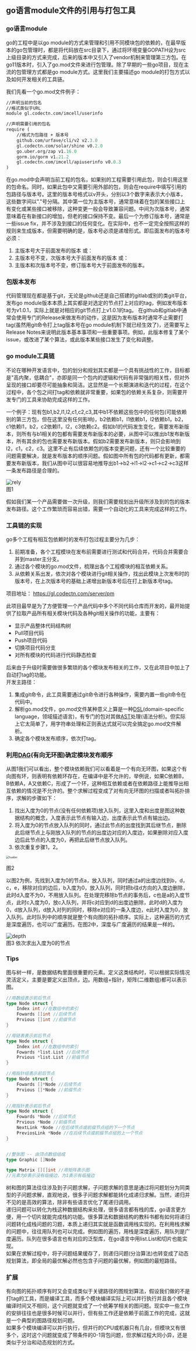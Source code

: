 ## go语言module文件的引用与打包工具

### go语言module

go的工程中是以go module的方式来管理和引用不同模块包的依赖的，在最早版本的go包管理时，都是将代码放在src目录下，通过将环境变量GOPATH设为src上级目录的方式来完成，后来的版本中又引入了vendor机制来管理第三方包。在go11版本时，引入了go.mod文件来进行包管理。除了早期的一些go项目，现在主流的包管理方式都是go module方式。这里我们主要描述go module的打包方式以及如何开发相关的工具链。

我们先看一个go.mod文件例子：

```go.mod
//声明当前的包名
//格式类似于URL
module gl.codectn.com/imcell/userinfo

//声明需要引用的包名
require (
    //格式为包路径 + 版本号
	github.com/urfave/cli/v2 v2.3.0
	gl.codectn.com/solar/shine v0.2.0
	go.uber.org/zap v1.16.0
	gorm.io/gorm v1.21.2
	gl.codectn.com/imcell/apiuserinfo v0.0.3
)
```

在go.mod中会声明当前工程的包名，如果别的工程需要引用此包，则会引用这里的包命名。同时，如果此包中又需要引用外部的包，则会在require中填写引用的包路径与版本号。这里的版本号格式以v开头，分别以3个数字来表示大小版本，这些数字间以"."号分隔。其中第一位为主版本号，通常意味着在包的某些接口上有变化或某些接口被移除，这种变更一般会导致兼容问题。中间为次版本号，通常意味着在有新接口的增加，但老的接口保持不变。最后一个为修订版本号，通常是一些issue fix，并不涉及到接口的任何变化。在实际中，也不一定完全按照这样的规则来生成版本，但需要明确的是，版本号必须是递增形式。即后面发布的版本号必须：
1. 主版本号大于前面发布的版本 或：
2. 主版本号不变，次版本号大于前面发布的版本 或：
3. 主版本和次版本号不变，修订版本号大于前面发布的版本。

### 包版本发布

代码管理现在都是基于git，无论是github还是自己搭建的gitlab或别的类git平台，发布go module版本本质上其实都是对选定的节点打上对应的tag，例如发布版本号为v1.0.1，实际上就是对相应的git节点打上v1.0.1的tag。
在github和gitlab中通常会使用专门的Release来做发布的动作，这是因为发布版本时通常不止需要打tag(虽然用git命令打上tag版本号在go module机制下就已经生效了)，还需要写上Release Notes来说明此版本基本事项和一些重要事项。例如，此版本修复了某个issue，或改进了某个算法，或此版本某些接口发生了变化和调整。

### go module工具链

不论在哪种开发语言中，包的划分和规划其实都是一个具有挑战性的工作，目标都是"高内聚，低耦合"，亦即是同一个包内的逻辑和代码有非常强的相关性，但对外呈现的接口却要尽可能抽象和简洁。这显然是一个长期演进和迭代的过程，在这个过程中，各个包之间打tag和依赖就非常重要，如果包的依赖关系复杂，则需要开发专门的工具来协助完成这样的工作。

一个例子：现有包b1,b2,l1,l2,c1,c2,c3,其中b1不依赖这些包中的任何包(可能依赖别的第三方包，但在这里没有任何影响)，b2依赖b1，l1依赖b1，l2依赖b1，b2，c1依赖l1，b2，c2依赖l1，l2，c3依赖c2。假如b1的代码发生变化，需要发布新版本，则所有与b1相关的包都有需要发布新版本的必要，从图中可以推出b1发布新版本，所有其余的包也需要发布新版本。假如b2需要发布新版本，则只会影响到l2，c1，c2，c3。这里不止有后续依赖包的版本变更问题，还有一个比较重要的问题需要解决，就是发布版本的顺序问题。假如图中所有包的代码都有更新，都需要发布新版本，我们从图中可以很容易地推导出b1->b2->l1->l2->c1->c2->c3这样一条发布路径是合理的。  

![rely](./assets/rely.png)  
      图1

假如我们某一个产品需要做一次升级，则我们需要规划出升级所涉及到的包的版本发布路径。这个工作繁琐而容易出错，需要一个自动化的工具来完成这样的工作。

### 工具链的实现

go多个工程有相互包依赖时的发布打包过程主要分为几步：   
1. 前期准备，各个工程模块在发布前需要进行测试和代码合并，代码合并需要合并到master主分支。
2. 通过各个模块的go.mod文件，梳理出各个工程模块的相互依赖关系。
3. 从依赖关系出发，依次对各个模块进行git相关操作，找出此模块上次发布时的版本号，在上次版本号的基础上递增出新版本号后在打上新版本号tag。

项目地址：
https://gl.codectn.com/server/pm

此项目最早是为了方便管理一个产品代码中多个不同代码仓库而开发的，最开始提供了拉取产品所有相关模块代码及各种git相关操作的功能，主要有：
- 显示产品整体代码结构树
- Pull项目代码
- Push项目代码
- 切换项目代码分支
- 对所有模块的代码进行代码静态检查  

后来由于升级时需要做很多繁琐的各个模块发布相关的工作，又在此项目中加上了自动打tag的功能。   
开发主路径：   
1. 集成git命令，此工具需要通过git命令进行各种操作，需要内置一些git命令在代码中。
2. 解析go.mod文件，go.mod文件某种意义上算是一种[DSL](https://zh.wikipedia.org/wiki/%E9%A2%86%E5%9F%9F%E7%89%B9%E5%AE%9A%E8%AF%AD%E8%A8%80)(domain-specific language，领域描述语言)，有专门的包对其做[AST](https://zh.wikipedia.org/wiki/%E6%8A%BD%E8%B1%A1%E8%AA%9E%E6%B3%95%E6%A8%B9)处理(语法分析)。但实际上它太简单了，用字符串处理和正则表达式就可以完全搞定go.mod文件解析。
3. 确定各个模块发布顺序，依次打tag。

### 利用[DAG](https://en.wikipedia.org/wiki/Directed_acyclic_graph)(有向无环图)确定模块发布顺序

从图1我们可以看出，整个模块依赖我们可以看着是一个有向无环图，如果这个有向图有环，则表明有依赖环存在，在编译中是不允许的，举例说，如果C依赖B，B依赖A，A又依赖C，形成了一个环，这种相互依赖或者在依赖路径上能推导出相互依赖的情况是不允许的。整个求解过程变成了对有向无环图的扫描或者叫拓扑排序，求解的步骤如下：

1. 找出入度为0的节点(没有任何依赖项)放入队列，这里入度和出度是图这种数据结构的概念，入度表示此节点有输入边，出度表示此节点有输出边。
2. 将入度为0的节点放入队列的同时，通过此节点的出度找到其后继节点，删除此后继节点上与刚放入队列的节点的出度边对应的入度边，如果删除对应入度边后此节点的入度为0，再把此后继节点放入队列。
3. 依次重复步骤1，2。

<img src="./assets/graphic.png" alt="huabei" style="zoom: 50%;" />    

图2

以图2为例，先找到入度为0的节点a，放入队列，同时通过a的出度边找到b，d，c，e，移除对应的边后，b入度为0，放入队列，同时把b往d方向的入度边删除，此时d入度不为0，不用放入队列。在处理完移除b节点的事务后，c也是a的入度节点，此时c入度为0，放c入队列，并将c对应到d的出度边删除，此时d的入度为0，d放入队列，d放入对列的同时，移除e对应的一条入度边，e此时入度为0，放入队列。此时队列中的顺序就是整个有向图的拓扑顺序。实际上，这种遍历的方式是深度遍历，也可以广度遍历。在图2中，深度与广度遍历的结果是一样的。

![depth](./assets/depth.png)    
图3 依次求出入度为0的节点

### Tips

图与树一样，是数据结构里面很重要的元素。定义这类结构时，可以根据实际情况灵活定义，主要是要定义出顶点，边。用数组+指针，矩阵(二维数组)都可以表示图。

```go
//用数组表示前后节点
type Node struct {
	Index int //在数组中的索引
    Fowards []int //后续节点
	Prvious []int //前缀节点
}

//用链表表示前后节点
type Node struct {
	Index int //在数组中的索引
    Fowards *list.List //后续节点
	Prvious *list.List //前缀节点
}

//用指针组表示前后节点
type Node struct {
    Fowards []*Node //后续节点
	Prvious []*Node //前缀节点
}

//用指针表示前后节点
type Node struct {
    Fowards *Node //后续节点
	Prvious *Node //前缀节点
	NextLink *Node //在后续节点或前缀节点组的下一个节点
	PreviosLink *Node //在后续节点或前缀节点组的上一个节点
}


//整张图 -- 由顶点数组组成
type Graphic []Node

type Matrix [][]int //用矩阵表示图
//元素为0表示没有临接边，为1表示有临接边
```

树和图的算法往往涉及到子问题求解，子问题求解的意思是通过将问题划分为同类型的子问题求解，直观地说，很多子问题求解都能转化成递归求解。当然，递归并不见的是高效的算法，除非有些语言优化了尾递归调用。   
递归问题可以转化为栈这种数据结构来处理，很多语言都有栈的库，go语言更方便，用一个切片就能完成栈的功能。很多算法和数据结构的教科书都有如何将递归问题转化成栈问题的习题，本质上递归其实就是函数调用栈实现的。在利用栈求解的问题中，往往用队列也可以完成。例如图的遍历，用栈是深度遍历，用队列是广度遍历。队列在很多语言也有对应的泛型库，在go语言中用list.List和切片也能实现。   
如果在求解过程中，将子问题结果缓存了，则递归问题(分治算法)也转变成了动态规划算法，即全局的最优解必然也包含子问题的最优解，例如图的最短路径。

### 扩展

有向图的拓扑顺序有时又会变成类似于关键路径的图规划算法，假设我们做的不是打tag的工具，而是编译工具，而多个模块编译实际上可以并行执行并且各个模块编译时间又不相同，这个问题就变成了一个统筹学相关的图问题。现实中一些工作的安排往往也是很多时候可以并行，但有些工作还是依赖于前面工作的完成，这就是一个典型的图路径规划问题。    
如果多个模块编译可以并行执行，但并行的CPU或机器只有几台，但模块又有很多个，这时这个问题就变成了带条件的0-1背包问题，但求解过程大同小异，还是类似于分治和动态规划的方式。    